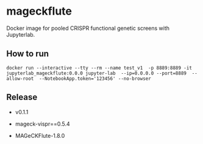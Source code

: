 # mageckflute

Docker image for pooled CRISPR functional genetic screens with Jupyterlab.


## How to run 

```
docker run --interactive --tty --rm --name test_v1  -p 8889:8889 -it jupyterlab_mageckflute:0.0.0 jupyter-lab  --ip=0.0.0.0 --port=8889  --allow-root  --NotebookApp.token='123456' --no-browser
```

## Release

- v0.1.1 

* mageck-vispr==0.5.4

* MAGeCKFlute-1.8.0


